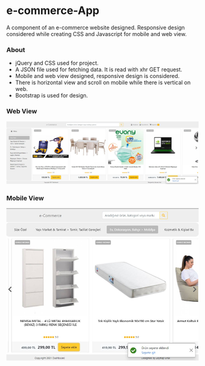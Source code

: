 # e-commerce-App

A component of an e-commerce website designed. Responsive design considered while creating CSS and Javascript for mobile and web view.

### About

- jQuery and CSS used for project.
- A JSON file used for fetching data. It is read with xhr GET request.
- Mobile and web view designed, responsive design is considered.
- There is horizontal view and scroll on mobile while there is vertical on web.
- Bootstrap is used for design.


### Web View

![e-commerce App](https://github.com/zeybusra/e-commerce-App/blob/main/e-commerce-1.jpg?raw=true)


### Mobile View

![e-commerce App](https://github.com/zeybusra/e-commerce-App/blob/main/e-commerce-2.jpg?raw=true)

